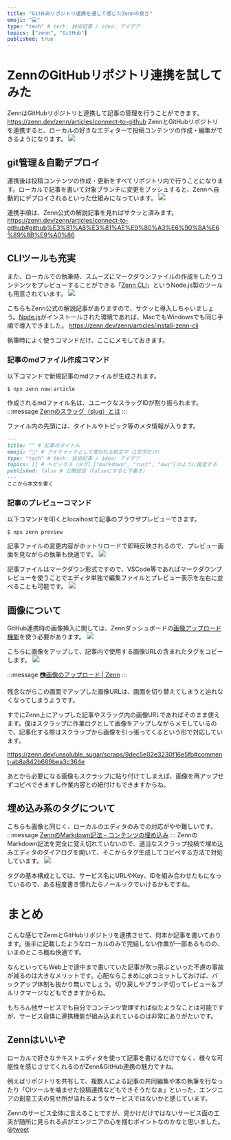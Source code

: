 ```yaml
---
title: "GitHubリポジトリ連携を通して感じたZennの良さ"
emoji: "💻"
type: "tech" # tech: 技術記事 / idea: アイデア
topics: ["zenn", "GitHub"]
published: true
---
```

# ZennのGitHubリポジトリ連携を試してみた
ZennはGitHubリポジトリと連携して記事の管理を行うことができます。
https://zenn.dev/zenn/articles/connect-to-github
ZennとGitHubリポジトリを連携すると、ローカルの好きなエディターで投稿コンテンツの作成・編集ができるようになります。
![](https://storage.googleapis.com/zenn-user-upload/ddksdfcr8lx8aexfmjw0c6v9hyfu)

## git管理＆自動デプロイ
連携後は投稿コンテンツの作成・更新をすべてリポジトリ内で行うことになります。ローカルで記事を書いて対象ブランチに変更をプッシュすると、Zennへ自動的にデプロイされるといった仕組みになっています。
![](https://storage.googleapis.com/zenn-user-upload/ab0iu28oqwhczmxdzffb7rqgl7no)

連携手順は、Zenn公式の解説記事を見ればサクッと済みます。
https://zenn.dev/zenn/articles/connect-to-github#github%E3%81%A8%E3%81%AE%E9%80%A3%E6%90%BA%E6%89%8B%E9%A0%86

## CLIツールも充実

また、ローカルでの執筆時、スムーズにマークダウンファイルの作成をしたりコンテンツをプレビューすることができる「[Zenn CLI](https://github.com/zenn-dev/zenn-editor)」というNode.js製のツールも用意されています。
![](https://storage.googleapis.com/zenn-user-upload/77bq005eforl5xini2myavlc4u8d)

こちらもZenn公式の解説記事がありますので、サクッと導入しちゃいましょう。[Node.js](https://nodejs.org/ja/)がインストールされた環境であれば、MacでもWindowsでも同じ手順で導入できました。
https://zenn.dev/zenn/articles/install-zenn-cli

執筆時によく使うコマンドだけ、ここにメモしておきます。


### 記事のmdファイル作成コマンド
以下コマンドで新規記事のmdファイルが生成されます。
```shell
$ npx zenn new:article
```
作成されるmdファイル名は、ユニークなスラッグIDが割り振られます。
:::message
[Zennのスラッグ（slug）とは](https://zenn.dev/zenn/articles/what-is-slug)
:::

ファイル内の先頭には、タイトルやトピック等のメタ情報が入ります。
```md
---
title: "" # 記事のタイトル
emoji: "🌟" # アイキャッチとして使われる絵文字（1文字だけ）
type: "tech" # tech: 技術記事 / idea: アイデア
topics: [] # トピックス（タグ）["markdown", "rust", "aws"]のように指定する
published: false # 公開設定（falseにすると下書き）
---
ここから本文を書く
```


### 記事のプレビューコマンド
以下コマンドを叩くとlocalhostで記事のブラウザプレビューできます。
```shell
$ npx zenn preview
```

記事ファイルの変更内容がホットリロードで即時反映されるので、プレビュー画面を見ながらの執筆も快適です。
![](https://storage.googleapis.com/zenn-user-upload/4gmxslxsb4rbkzut22kzihi8enzb)

記事ファイルはマークダウン形式ですので、VSCode等であればマークダウンプレビューを使うことでエディタ単独で編集ファイルとプレビュー表示を左右に並べることも可能です。
![](https://storage.googleapis.com/zenn-user-upload/vi6o533x9m3wrbu7at17eff4xctl)

## 画像について

GitHub連携時の画像挿入に関しては、Zennダッシュボードの[画像アップロード機能](https://zenn.dev/dashboard/uploader)を使う必要があります。
![](https://storage.googleapis.com/zenn-user-upload/rzpbuq00bw3hh8bbqi0srpbr9mul)

こちらに画像をアップして、記事内で使用する画像URLの含まれたタグをコピーします。
![](https://storage.googleapis.com/zenn-user-upload/jzlqpl9btmofkr8cn59483yyn646)

:::message
[📷画像のアップロード | Zenn](https://zenn.dev/dashboard/uploader)
:::

残念ながらこの画面でアップした画像URLは、画面を切り替えてしまうと辿れなくなってしまうようです。

すでにZenn上にアップした記事やスラッグ内の画像URLであればそのまま使えます。僕はスクラップに作業ログとして画像をアップしながらメモしているので、記事化する際はスクラップから画像を引っ張ってくるという形で対応しています。

https://zenn.dev/unsoluble_sugar/scraps/9dec5e02e3230f16e5fb#comment-ab8a842b689bea3c364e

あとから必要になる画像もスクラップに貼り付けてしまえば、画像を再アップせずコピペできますし作業内容との紐付けもできますからね。

## 埋め込み系のタグについて
こちらも画像と同じく、ローカルのエディタのみでの対応がやや難しいです。
:::message
[ZennのMarkdown記法 - コンテンツの埋め込み](https://zenn.dev/zenn/articles/markdown-guide#%E3%82%B3%E3%83%B3%E3%83%86%E3%83%B3%E3%83%84%E3%81%AE%E5%9F%8B%E3%82%81%E8%BE%BC%E3%81%BF)
:::
ZennのMarkdown記法を完全に覚え切れていないので、適当なスクラップ投稿で埋め込みエディタのダイアログを開いて、そこからタグ生成してコピペする方法で対処しています。
![](https://storage.googleapis.com/zenn-user-upload/mu2gtfibcbyrb3hkdifawipqpx5j)

タグの基本構成としては、サービス名にURLやKey、IDを組み合わせたもになっているので、ある程度書き慣れたらノールックでいけるかもですね。

# まとめ
こんな感じでZennとGitHubリポジトリを連携させて、何本か記事を書いております。後半に記載したようなローカルのみで完結しない作業が一部あるものの、いまのところ概ね快適です。

なんといってもWeb上で途中まで書いていた記事が吹っ飛ぶといった不慮の事故が減るのは大きなメリットです。心配ならこまめにgitコミットしておけば、バックアップ体制も抜かり無いでしょう。切り戻しやブランチ切ってレビュー＆プルリクマージなどもできますからね。

もちろん他サービスでも自分でコンテンツ管理すれば似たようなことは可能ですが、サービス自体に連携機能が組み込まれているのは非常にありがたいです。

## Zennはいいぞ
ローカルで好きなテキストエディタを使って記事を書けるだけでなく、様々な可能性を感じさせてくれるのがZenn&GitHub連携の魅力ですね。

例えばリポジトリを共有して、複数人による記事の共同編集や本の執筆を行なったり「CIツールを噛ませた投稿連携などもできそうだなぁ」といった、エンジニアの創意工夫の見せ所が溢れるようなサービスではないかと感じています。

Zennのサービス全体に言えることですが、見かけだけではないサービス面の工夫が随所に見られる点がエンジニアの心を掴むポイントなのかなと思いました。
@[tweet](https://twitter.com/Shun_Amorly/status/1331809171386236929)